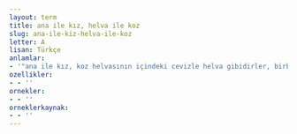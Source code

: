 ```yaml
---
layout: term
title: ana ile kız, helva ile koz
slug: ana-ile-kiz-helva-ile-koz
letter: A
lisan: Türkçe
anlamlar:
- '"ana ile kız, koz helvasının içindeki cevizle helva gibidirler, birbirlerinden kesinlikle ayrılmazlar" anlamında kullanılan bir söz'
ozellikler:
- - ''
ornekler:
- - ''
orneklerkaynak:
- - ''
---
```

